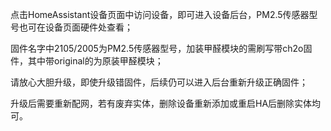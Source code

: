 点击HomeAssistant设备页面中访问设备，即可进入设备后台，PM2.5传感器型号也可在设备页面硬件处查看；

固件名字中2105/2005为PM2.5传感器型号，加装甲醛模块的需刷写带ch2o固件，其中带original的为原装甲醛模块；

请放心大胆升级，即使升级错固件，后续仍可以进入后台重新升级正确固件；

升级后需要重新配网，若有废弃实体，删除设备重新添加或重启HA后删除实体均可。
